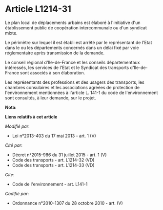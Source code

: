 # Article L1214-31

Le plan local de déplacements urbains est élaboré à l'initiative d'un établissement public de coopération intercommunale ou
d'un syndicat mixte. 

Le périmètre sur lequel il est établi est arrêté par le représentant de l'Etat dans le ou les départements concernés dans un
délai fixé par voie réglementaire après transmission de la demande. 

Le conseil régional d'Ile-de-France et les conseils départementaux intéressés, les services de l'Etat et le Syndicat des
transports d'Ile-de-France sont associés à son élaboration. 

Les représentants des professions et des usagers des transports, les chambres consulaires et les associations agréées de
protection de l'environnement mentionnées à l'article L. 141-1 du code de l'environnement sont consultés, à leur demande, sur
le projet.

**Nota:**



**Liens relatifs à cet article**

_Modifié par_:

  - Loi n°2013-403 du 17 mai 2013 - art. 1 (V)

_Cité par_:

  - Décret n°2015-986 du 31 juillet 2015 - art. 1 (V)
  - Code des transports - art. L1214-32 (VD)
  - Code des transports - art. L1214-33 (VD)

_Cite_:

  - Code de l'environnement - art. L141-1

_Codifié par_:

  - Ordonnance n°2010-1307 du 28 octobre 2010 - art. (V)

